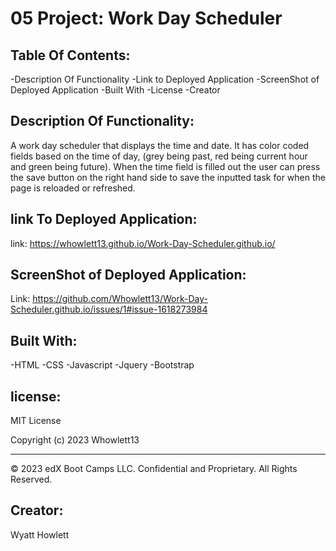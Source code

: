 # 05 Project: Work Day Scheduler



## Table Of Contents:
-Description Of Functionality
-Link to Deployed Application
-ScreenShot of Deployed Application
-Built With
-License
-Creator

## Description Of Functionality:
A work day scheduler that displays the time and date. It has color coded fields based on the time of day, (grey being past, red being current hour and green being future). When the time field is filled out the user can press the save button on the right hand side to save the inputted task for when the page is reloaded or refreshed.

## link To Deployed Application:

link:  https://whowlett13.github.io/Work-Day-Scheduler.github.io/


## ScreenShot of Deployed Application:

Link: https://github.com/Whowlett13/Work-Day-Scheduler.github.io/issues/1#issue-1618273984

## Built With:
-HTML
-CSS
-Javascript
-Jquery
-Bootstrap


## license:

MIT License

Copyright (c) 2023 Whowlett13

- - -
© 2023 edX Boot Camps LLC. Confidential and Proprietary. All Rights Reserved.

## Creator:
Wyatt Howlett

